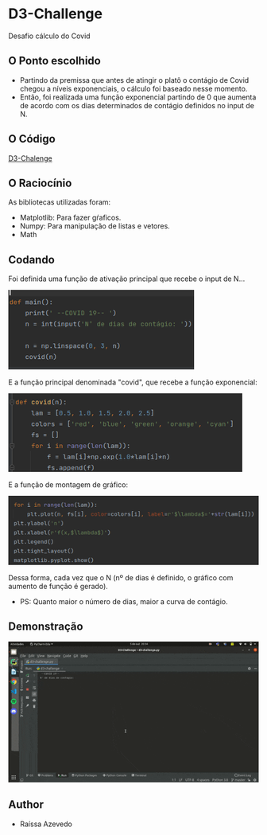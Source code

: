 # D3-Challenge
Desafio cálculo do Covid

## O Ponto escolhido
- Partindo da premissa que antes de atingir o platô o contágio de Covid chegou a níveis exponenciais, o cálculo foi baseado nesse momento.
- Então, foi realizada uma função exponencial partindo de 0 que aumenta de acordo com os dias determinados de contágio definidos no input de N.

## O Código
[D3-Chalenge](https://github.com/Raii-Azevedo/D3-Challenge/blob/master/d3-challenge.py)

## O Raciocínio
As bibliotecas utilizadas foram:
- Matplotlib: Para fazer gŕaficos.
- Numpy: Para manipulação de listas e vetores.
- Math

## Codando

Foi definida uma função de ativação principal que recebe o input de N...


![Principal](https://github.com/Raii-Azevedo/D3-Challenge/blob/master/images/main.png)

    
E a função principal denominada "covid", que recebe a função exponencial:


![covid](https://github.com/Raii-Azevedo/D3-Challenge/blob/master/images/covid.png)
        
E a função de montagem de gráfico:


![gráfico](https://github.com/Raii-Azevedo/D3-Challenge/blob/master/images/gr%C3%A1fico.png)
    
Dessa forma, cada vez que o N (nº de dias é definido, o gráfico com aumento de função é gerado).
 - PS: Quanto maior o número de dias, maior a curva de contágio.

## Demonstração
![challenge](https://github.com/Raii-Azevedo/D3-Challenge/blob/master/images/covid.gif)


## Author
- Raíssa Azevedo


